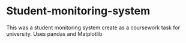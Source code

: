 # Student-monitoring-system
This was a student monitoring system create as a coursework task for university. Uses pandas and Matplotlib
